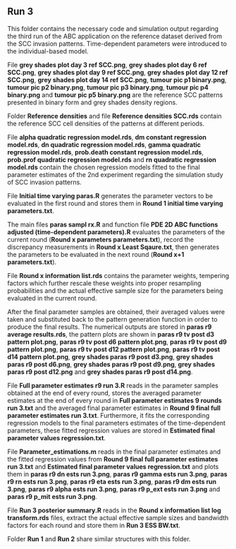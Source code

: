 ## Run 3 ##
This folder contains the necessary code and simulation output regarding the third run of the ABC application on the reference dataset derived from the SCC invasion patterns. Time-dependent parameters were introduced to the individual-based model. 

File **grey shades plot day 3 ref SCC.png**, **grey shades plot day 6 ref SCC.png**, **grey shades plot day 9 ref SCC.png**, **grey shades plot day 12 ref SCC.png**, **grey shades plot day 14 ref SCC.png**, **tumour pic p1 binary.png**, **tumour pic p2 binary.png**, **tumour pic p3 binary.png**, **tumour pic p4 binary.png** and **tumour pic p5 binary.png** are the reference SCC patterns presented in binary form and grey shades density regions.  

Folder **Reference densities** and file **Reference densities SCC.rds** contain the reference SCC cell densities of the patterns at different periods. 

File **alpha quadratic regression model.rds**, **dm constant regression model.rds**, **dn quadratic regression model.rds**, **gamma quadratic regression model.rds**, **prob.death constant regression model.rds**, **prob.prof quadratic regression model.rds** and **rn quadratic regression model.rds** contain the chosen regression models fitted to the final parameter estimates of the 2nd experiment regarding the simulation study of SCC invasion patterns. 

File **Initial time varying paras.R** generates the parameter vectors to be evaluated in the first round and stores them in **Round 1 initial time varying parameters.txt**. 

The main files **paras sampl rx.R** and function file **PDE 2D ABC functions adjusted (time-dependent parameters).R** evaluates the parameters of the current round (**Round x parameters parameters.txt**), record the discrepancy measurements in **Round x Least Sqaure.txt**, then generates the parameters to be evaluated in the next round (**Round x+1 parameters.txt**). 

File **Round x information list.rds** contains the parameter weights, tempering factors which further rescale these weights into proper resampling probabilities and the actual effective sample size for the parameters being evaluated in the current round. 

After the final parameter samples are obtained, their averaged values were taken and substituted back to the pattern generation function in order to produce the final results. The numerical outputs are stored in **paras r9 average results.rds**, the pattern plots are shown in **paras r9 tv post d3 pattern plot.png**, **paras r9 tv post d6 pattern plot.png**, **paras r9 tv post d9 pattern plot.png**, **paras r9 tv post d12 pattern plot.png**, **paras r9 tv post d14 pattern plot.png**, **grey shades paras r9 post d3.png**, **grey shades paras r9 post d6.png**, **grey shades paras r9 post d9.png**, **grey shades paras r9 post d12.png** and **grey shades paras r9 post d14.png**. 

File **Full parameter estimates r9 run 3.R** reads in the parameter samples obtained at the end of every round, stores the averaged parameter estimates at the end of every round in **Full parameter estimates 9 rounds run 3.txt** and the averaged final parameter estimates in **Round 9 final full parameter estimates run 3.txt**. Furthermore, it fits the corresponding regression models to the final parameters estimates of the time-dependent parameters, these fitted regression values are stored in **Estimated final parameter values regression.txt**. 

File **Parameter_estimations.m** reads in the final parameter estimates and the fitted regression values from **Round 9 final full parameter estimates run 3.txt** and **Estimated final parameter values regression.txt** and plots them in **paras r9 dn ests run 3.png**, **paras r9 gamma ests run 3.png**, **paras r9 rn ests run 3.png**, **paras r9 eta ests run 3.png**, **paras r9 dm ests run 3.png**, **paras r9 alpha ests run 3.png**, **paras r9 p_ext ests run 3.png** and **paras r9 p_mit ests run 3.png**.

File **Run 3 posterior summary.R** reads in the **Round x information list log transform.rds** files, extract the actual effective sample sizes and bandwidth factors for each round and store them in **Run 3 ESS BW.txt**. 

Folder **Run 1** and **Run 2** share similar structures with this folder. 

